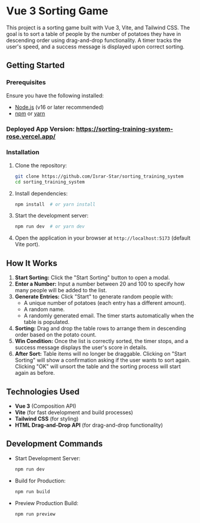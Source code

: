 # Vue 3 Sorting Game

This project is a sorting game built with Vue 3, Vite, and Tailwind CSS. The goal is to sort a table of people by the number of potatoes they have in descending order using drag-and-drop functionality. A timer tracks the user's speed, and a success message is displayed upon correct sorting.

## Getting Started

### Prerequisites

Ensure you have the following installed:

- [Node.js](https://nodejs.org/) (v16 or later recommended)
- [npm](https://www.npmjs.com/) or [yarn](https://yarnpkg.com/)

### Deployed App Version: https://sorting-training-system-rose.vercel.app/

### Installation

1. Clone the repository:
   ```sh
   git clone https://github.com/Israr-Star/sorting_training_system
   cd sorting_training_system
   ```
2. Install dependencies:
   ```sh
   npm install  # or yarn install
   ```
3. Start the development server:
   ```sh
   npm run dev  # or yarn dev
   ```
4. Open the application in your browser at `http://localhost:5173` (default Vite port).

## How It Works

1. **Start Sorting:** Click the "Start Sorting" button to open a modal.
2. **Enter a Number:** Input a number between 20 and 100 to specify how many people will be added to the list.
3. **Generate Entries:** Click "Start" to generate random people with:
   - A unique number of potatoes (each entry has a different amount).
   - A random name.
   - A randomly generated email.
     The timer starts automatically when the table is populated.
4. **Sorting:** Drag and drop the table rows to arrange them in descending order based on the potato count.
5. **Win Condition:** Once the list is correctly sorted, the timer stops, and a success message displays the user's score in details.
6. **After Sort:** Table items will no longer be draggable. Clicking on "Start Sorting" will show a confirmation asking if the user wants to sort again. Clicking "OK" will unsort the table and the sorting process will start again as before.

## Technologies Used

- **Vue 3** (Composition API)
- **Vite** (for fast development and build processes)
- **Tailwind CSS** (for styling)
- **HTML Drag-and-Drop API** (for drag-and-drop functionality)

## Development Commands

- Start Development Server:
  ```sh
  npm run dev
  ```
- Build for Production:
  ```sh
  npm run build
  ```
- Preview Production Build:
  ```sh
  npm run preview
  ```
